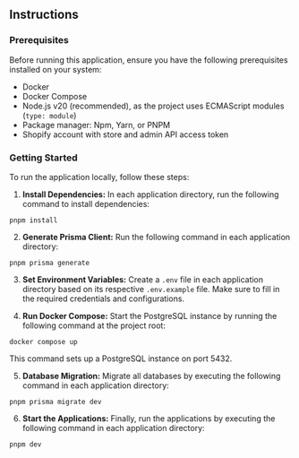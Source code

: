 ## Instructions

### Prerequisites

Before running this application, ensure you have the following prerequisites installed on your system:

- Docker
- Docker Compose
- Node.js v20 (recommended), as the project uses ECMAScript modules (`type: module`)
- Package manager: Npm, Yarn, or PNPM
- Shopify account with store and admin API access token

### Getting Started

To run the application locally, follow these steps:

1. **Install Dependencies:** In each application directory, run the following command to install dependencies:

```
pnpm install
```

2. **Generate Prisma Client:** Run the following command in each application directory:

```
pnpm prisma generate
```

3. **Set Environment Variables:** Create a `.env` file in each application directory based on its respective `.env.example` file. Make sure to fill in the required credentials and configurations.

4. **Run Docker Compose:** Start the PostgreSQL instance by running the following command at the project root:

```
docker compose up
```

This command sets up a PostgreSQL instance on port 5432.

5. **Database Migration:** Migrate all databases by executing the following command in each application directory:

```
pnpm prisma migrate dev
```

6. **Start the Applications:** Finally, run the applications by executing the following command in each application directory:

```
pnpm dev
```
